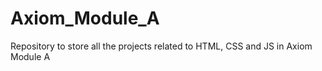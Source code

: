 # Axiom_Module_A
 Repository to store all the projects related to HTML, CSS and JS in Axiom Module A
